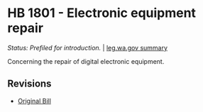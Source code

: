 # HB 1801 - Electronic equipment repair
*Status: Prefiled for introduction.* | [leg.wa.gov summary](https://app.leg.wa.gov/billsummary?BillNumber=1801&Year=2021)

Concerning the repair of digital electronic equipment.

## Revisions
* [Original Bill](1/)